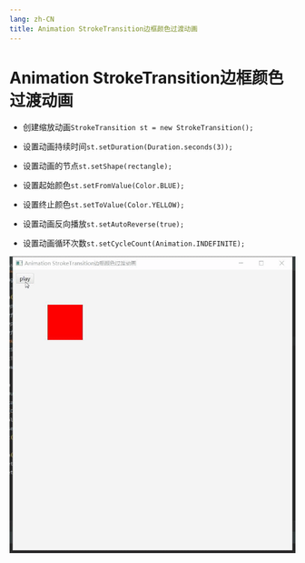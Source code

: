 ```yaml
---
lang: zh-CN
title: Animation StrokeTransition边框颜色过渡动画
---
```


# Animation StrokeTransition边框颜色过渡动画

* 创建缩放动画`StrokeTransition st = new StrokeTransition();`

* 设置动画持续时间`st.setDuration(Duration.seconds(3));`

* 设置动画的节点`st.setShape(rectangle);`

* 设置起始颜色`st.setFromValue(Color.BLUE);`

* 设置终止颜色`st.setToValue(Color.YELLOW);`

* 设置动画反向播放`st.setAutoReverse(true);`

* 设置动画循环次数`st.setCycleCount(Animation.INDEFINITE);`

![](../assets/VeryCapture_20220619225530.gif)
